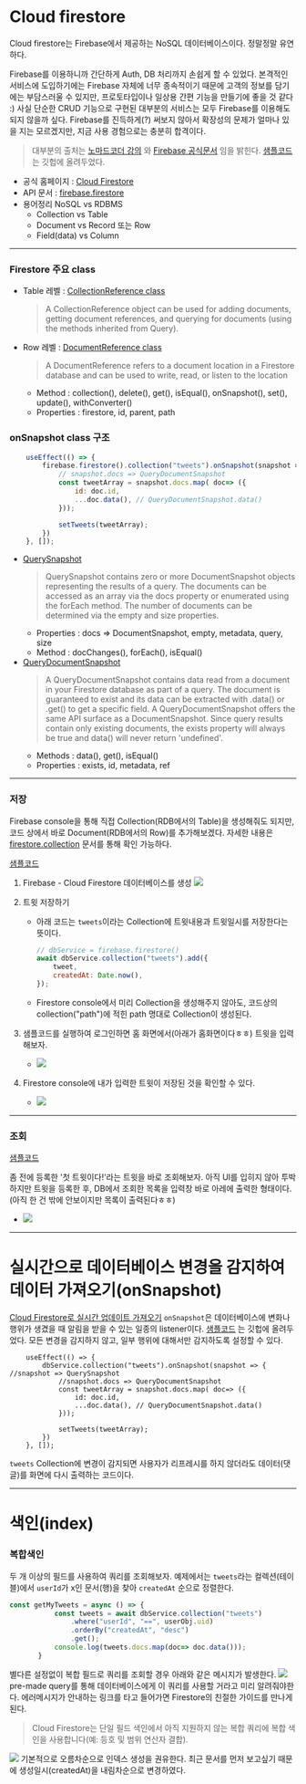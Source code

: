 # Cloud firestore
Cloud firestore는 Firebase에서 제공하는 NoSQL 데이터베이스이다. 정말정말 유연하다.

Firebase를 이용하니까 간단하게 Auth, DB 처리까지 손쉽게 할 수 있었다.
본격적인 서비스에 도입하기에는 Firebase 자체에 너무 종속적이기 때문에 고객의 정보를 담기에는 부담스러울 수 있지만, 프로토타입이나 일상용 간편 기능을 만들기에 좋을 것 같다 :)
사실 단순한 CRUD 기능으로 구현된 대부분의 서비스는 모두 Firebase를 이용해도 되지 않을까 싶다. Firebase를 진득하게(?) 써보지 않아서 확장성의 문제가 얼마나 있을 지는 모르겠지만, 지금 사용 경험으로는 충분히 합격이다.

> 대부분의 출처는 [노마드코더 강의](https://nomadcoders.co/nwitter) 와 [Firebase 공식문서](https://firebase.google.com/docs/auth/?authuser=0) 임을 밝힌다.
> [샘플코드](https://github.com/HyunAh-iia/react-firebase-nwitter) 는 깃헙에 올려두었다.

- 공식 홈페이지 : [Cloud Firestore](https://console.firebase.google.com/u/0/project/react-firebase-nwitter/firestore?hl=ko) 
- API 문서 : [firebase.firestore](https://firebase.google.com/docs/reference/js/firebase.firestore?hl=ko)
- 용어정리 NoSQL vs RDBMS
  - Collection vs Table
  - Document vs Record 또는 Row
  - Field(data) vs Column

---

### Firestore 주요 class
- Table 레벨 : [CollectionReference class](https://firebase.google.com/docs/reference/node/firebase.firestore.CollectionReference)
  > A CollectionReference object can be used for adding documents, getting document references, and querying for documents (using the methods inherited from Query).
- Row 레벨 : [DocumentReference class](https://firebase.google.com/docs/reference/node/firebase.firestore.DocumentReference) 
  > A DocumentReference refers to a document location in a Firestore database and can be used to write, read, or listen to the location
   - Method : collection(), delete(), get(), isEqual(), onSnapshot(), set(), update(), withConverter()
   - Properties : firestore, id, parent, path
   

### onSnapshot class 구조
```javascript
    useEffect(() => {
        firebase.firestore().collection("tweets").onSnapshot(snapshot => { // snapshot => QuerySnapshot 
            // snapshot.docs => QueryDocumentSnapshot
            const tweetArray = snapshot.docs.map( doc=> ({
                id: doc.id,
                ...doc.data(), // QueryDocumentSnapshot.data()
            }));

            setTweets(tweetArray);
        })
    }, []);
```
- [QuerySnapshot](https://firebase.google.com/docs/reference/node/firebase.firestore.QuerySnapshot#docs)
   >  QuerySnapshot contains zero or more DocumentSnapshot objects representing the results of a query. The documents can be accessed as an array via the docs property or enumerated using the forEach method. The number of documents can be determined via the empty and size properties.
   - Properties : docs => DocumentSnapshot, empty, metadata, query, size
   - Method : docChanges(), forEach(), isEqual()
- [QueryDocumentSnapshot](https://firebase.google.com/docs/reference/node/firebase.firestore.QueryDocumentSnapshot#data)
   > A QueryDocumentSnapshot contains data read from a document in your Firestore database as part of a query. The document is guaranteed to exist and its data can be extracted with .data() or .get(<field>) to get a specific field.
     A QueryDocumentSnapshot offers the same API surface as a DocumentSnapshot. Since query results contain only existing documents, the exists property will always be true and data() will never return 'undefined'.
   - Methods : data(), get(), isEqual()
   - Properties : exists, id, metadata, ref

---

### 저장
Firebase console을 통해 직접 Collection(RDB에서의 Table)을 생성해줘도 되지만, 코드 상에서 바로 Document(RDB에서의 Row)를 추가해보겠다.
자세한 내용은 [firestore.collection](https://firebase.google.com/docs/reference/js/firebase.firestore.Firestore?hl=ko#collection) 문서를 통해 확인 가능하다.

[샘플코드](https://github.com/HyunAh-iia/react-firebase-nwitter/commit/99b38d54bb8d568a22eee6918ea42bf847806721)

1. Firebase - Cloud Firestore 데이터베이스를 생성
   ![](images/2.png)
   
2. 트윗 저장하기 
   - 아래 코드는 `tweets`이라는 Collection에 트윗내용과 트윗일시를 저장한다는 뜻이다.
     ```jsx
     // dbService = firebase.firestore()
     await dbService.collection("tweets").add({
         tweet,
         createdAt: Date.now(),
     });
     ```
   - Firestore console에서 미리 Collection을 생성해주지 않아도, 코드상의 collection("path")에 적힌 path 명대로 Collection이 생성된다.
3. 샘플코드를 실행하여 로그인하면 홈 화면에서(아래가 홈화면이다ㅎㅎ) 트윗을 입력해보자.
   - ![](images/3.png)
4. Firestore console에 내가 입력한 트윗이 저장된 것을 확인할 수 있다.
   - ![](images/4.png)

---

### 조회
[샘플코드](https://github.com/HyunAh-iia/react-firebase-nwitter/commit/0b3a14e2151965e1cddfbf0cd5b09c3dd0258cf4)

좀 전에 등록한 '첫 트윗이다!'라는 트윗을 바로 조회해보자. 아직 UI를 입히지 않아 투박하지만 트윗을 등록한 후, DB에서 조회한 목록을 입력창 바로 아레에 출력한 형태이다. (아직 한 건 밖에 안보이지만 목록이 출력된다ㅎㅎ)
- ![](images/5.png)

---

# 실시간으로 데이터베이스 변경을 감지하여 데이터 가져오기(onSnapshot)
[Cloud Firestore로 실시간 업데이트 가져오기](https://firebase.google.com/docs/firestore/query-data/listen)
`onSnapshot`은 데이터베이스에 변화나 행위가 생겼을 때 알림을 받을 수 있는 일종의 listener이다. [샘플코드](https://github.com/HyunAh-iia/react-firebase-nwitter/commit/43a16c3d2c8e54c57f0aaf32373b7db39319d590) 는 깃헙에 올려두었다.
모든 변경을 감지하지 않고, 일부 행위에 대해서만 감지하도록 설정할 수 있다.
```
    useEffect(() => {
        dbService.collection("tweets").onSnapshot(snapshot => { //snapshot => QuerySnapshot
            //snapshot.docs => QueryDocumentSnapshot
            const tweetArray = snapshot.docs.map( doc=> ({
                id: doc.id,
                ...doc.data(), // QueryDocumentSnapshot.data()
            }));

            setTweets(tweetArray);
        })
    }, []);
```
`tweets` Collection에 변경이 감지되면 사용자가 리프레시를 하지 않더라도 데이터(댓글)를 화면에 다시 출력하는 코드이다.

---

# 색인(index)
### 복합색인
두 개 이상의 필드를 사용하여 쿼리를 조회해보자. 예제에서는 `tweets`라는 컬렉션(테이블)에서 `userId`가 x인 문서(행)을 찾아 `createdAt` 순으로 정렬한다.
```javascript    
const getMyTweets = async () => {
           const tweets = await dbService.collection("tweets")
               .where("userId", "==", userObj.uid)
               .orderBy("createdAt", "desc")
               .get();
           console.log(tweets.docs.map(doc=> doc.data()));
       }
```
별다른 설정없이 복합 필드로 쿼리를 조회할 경우 아래와 같은 메시지가 발생한다.
![](images/firebase_index_필요_에러.png)
pre-made query를 통해 데이터베이스에게 이 쿼리를 사용할 거라고 미리 알려줘야한다.
에러메시지가 안내하는 링크를 타고 들어가면 Firestore의 친절한 가이드를 만나게 된다.
> Cloud Firestore는 단일 필드 색인에서 아직 지원하지 않는 복합 쿼리에 복합 색인을 사용합니다(예: 등호 및 범위 연산자 결합).

![](images/firstore_index(색인)_생성.png)
기본적으로 오름차순으로 인덱스 생성을 권유한다. 최근 문서를 먼저 보고싶기 때문에 생성일시(createdAt)을 내림차순으로 변경하였다.